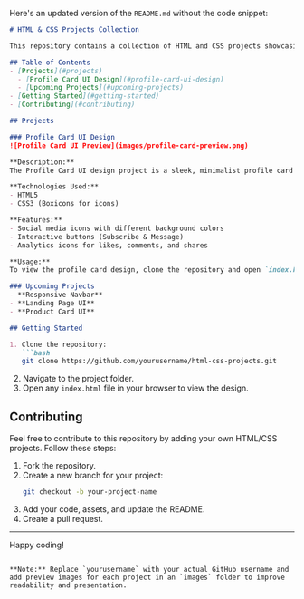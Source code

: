Here's an updated version of the `README.md` without the code snippet:

```markdown
# HTML & CSS Projects Collection

This repository contains a collection of HTML and CSS projects showcasing various web design components and UI elements. Each project includes its own `README.md` to explain the code, styling choices, and potential use cases.

## Table of Contents
- [Projects](#projects)
  - [Profile Card UI Design](#profile-card-ui-design)
  - [Upcoming Projects](#upcoming-projects)
- [Getting Started](#getting-started)
- [Contributing](#contributing)

## Projects

### Profile Card UI Design
![Profile Card UI Preview](images/profile-card-preview.png)

**Description:**  
The Profile Card UI design project is a sleek, minimalist profile card component, featuring an image, name, job title, social media links, action buttons, and basic analytics. This design is perfect for showcasing user profiles or as a component of a personal website.

**Technologies Used:**  
- HTML5
- CSS3 (Boxicons for icons)

**Features:**
- Social media icons with different background colors
- Interactive buttons (Subscribe & Message)
- Analytics icons for likes, comments, and shares

**Usage:**  
To view the profile card design, clone the repository and open `index.html` in your browser.

### Upcoming Projects
- **Responsive Navbar**
- **Landing Page UI**
- **Product Card UI**

## Getting Started

1. Clone the repository:
   ```bash
   git clone https://github.com/yourusername/html-css-projects.git
   ```
2. Navigate to the project folder.
3. Open any `index.html` file in your browser to view the design.

## Contributing

Feel free to contribute to this repository by adding your own HTML/CSS projects. Follow these steps:

1. Fork the repository.
2. Create a new branch for your project:
   ```bash
   git checkout -b your-project-name
   ```
3. Add your code, assets, and update the README.
4. Create a pull request.

---

Happy coding!
```

**Note:** Replace `yourusername` with your actual GitHub username and add preview images for each project in an `images` folder to improve readability and presentation.